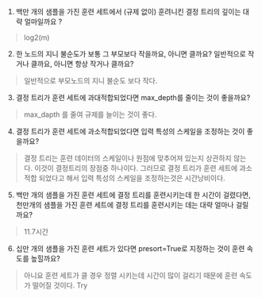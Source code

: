 1. 백만 개의 샘플을 가진 훈련 세트에서 (규제 없이) 훈려니킨 결정 트리의 깊이는 대략 얼마일까요 ?
> log2(m)
2. 한 노드의 지니 불순도가 보통 그 부모보다 작을까요, 아니면 클까요? 일반적으로 작거나 클까요, 아니면 항상 작거나 클까요?
> 일반적으로 부모노드의 지니 불순도 보다 작다.
3. 결정 트리가 훈련 세트에 과대적합되었다면 max_depth를 줄이는 것이 좋을까요?
> max_dapth 를 줄여 규제를 늘이는 것이 좋다.
4. 결정 트리가 훈련 세트에 과소적합되었다면 입력 특성의 스케일을 조정하는 것이 좋을까요?
> 결정 트리는 훈련 데이터의 스케일이나 원점에 맞추어져 있는지 상관하지 않는다. 이것이 결정트리의 장점중 하나이다.
> 그러므로 결정 트리가 훈련 세트에 과소적합 되었다고 해서 입력 특성의 스케일을 조정하는것은 시간낭비이다.
5. 백만 개의 샘플을 가진 훈련 세트에 결정 트리를 훈련시키는데 한 시간이 걸렸다면, 천만개의 샘플을 가진 훈련 세트에 결정 트리를 훈련시키는 데는 대략 얼마나 걸릴까요?
> 11.7시간
6. 십만 개의 샘플을 가진 훈련 세트가 있다면 presort=True로 지정하는 것이 훈련 속도를 높힐까요?
> 아니요 훈련 세트가 클 경우 정렬 시키는데 시간이 많이 걸리기 때문에 훈련 속도가 떨어질 것이다.
Try